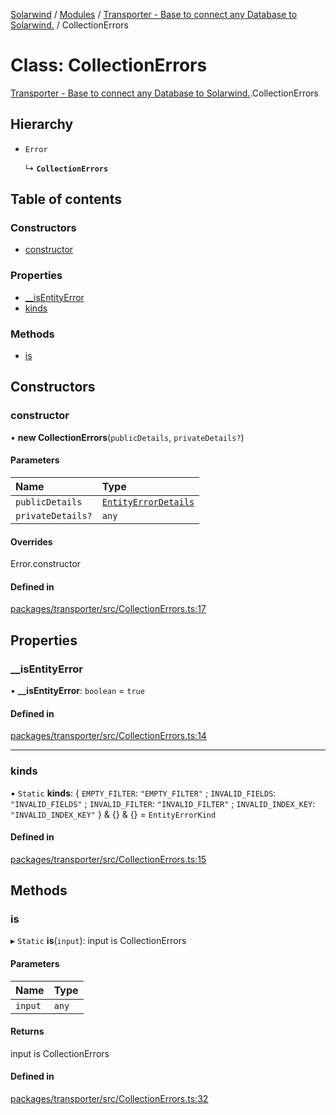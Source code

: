 [Solarwind](../README.md) / [Modules](../modules.md) / [Transporter - Base to connect any Database to Solarwind.](../modules/Transporter___Base_to_connect_any_Database_to_Solarwind_.md) / CollectionErrors

# Class: CollectionErrors

[Transporter - Base to connect any Database to Solarwind.](../modules/Transporter___Base_to_connect_any_Database_to_Solarwind_.md).CollectionErrors

## Hierarchy

- `Error`

  ↳ **`CollectionErrors`**

## Table of contents

### Constructors

- [constructor](Transporter___Base_to_connect_any_Database_to_Solarwind_.CollectionErrors.md#constructor)

### Properties

- [\_\_isEntityError](Transporter___Base_to_connect_any_Database_to_Solarwind_.CollectionErrors.md#__isentityerror)
- [kinds](Transporter___Base_to_connect_any_Database_to_Solarwind_.CollectionErrors.md#kinds)

### Methods

- [is](Transporter___Base_to_connect_any_Database_to_Solarwind_.CollectionErrors.md#is)

## Constructors

### constructor

• **new CollectionErrors**(`publicDetails`, `privateDetails?`)

#### Parameters

| Name | Type |
| :------ | :------ |
| `publicDetails` | [`EntityErrorDetails`](../modules/Transporter___Base_to_connect_any_Database_to_Solarwind_.md#entityerrordetails) |
| `privateDetails?` | `any` |

#### Overrides

Error.constructor

#### Defined in

[packages/transporter/src/CollectionErrors.ts:17](https://github.com/antoniopresto/darch/blob/c5cd1c8/packages/transporter/src/CollectionErrors.ts#L17)

## Properties

### \_\_isEntityError

• **\_\_isEntityError**: `boolean` = `true`

#### Defined in

[packages/transporter/src/CollectionErrors.ts:14](https://github.com/antoniopresto/darch/blob/c5cd1c8/packages/transporter/src/CollectionErrors.ts#L14)

___

### kinds

▪ `Static` **kinds**: { `EMPTY_FILTER`: ``"EMPTY_FILTER"`` ; `INVALID_FIELDS`: ``"INVALID_FIELDS"`` ; `INVALID_FILTER`: ``"INVALID_FILTER"`` ; `INVALID_INDEX_KEY`: ``"INVALID_INDEX_KEY"``  } & {} & {} = `EntityErrorKind`

#### Defined in

[packages/transporter/src/CollectionErrors.ts:15](https://github.com/antoniopresto/darch/blob/c5cd1c8/packages/transporter/src/CollectionErrors.ts#L15)

## Methods

### is

▸ `Static` **is**(`input`): input is CollectionErrors

#### Parameters

| Name | Type |
| :------ | :------ |
| `input` | `any` |

#### Returns

input is CollectionErrors

#### Defined in

[packages/transporter/src/CollectionErrors.ts:32](https://github.com/antoniopresto/darch/blob/c5cd1c8/packages/transporter/src/CollectionErrors.ts#L32)
